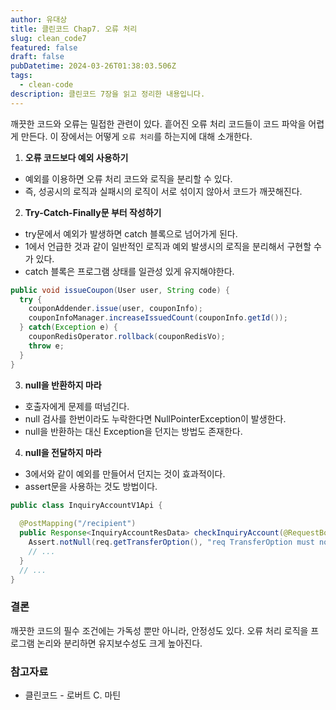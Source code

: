 ```yaml
---
author: 유대상
title: 클린코드 Chap7. 오류 처리
slug: clean_code7
featured: false
draft: false
pubDatetime: 2024-03-26T01:38:03.506Z
tags:
  - clean-code
description: 클린코드 7장을 읽고 정리한 내용입니다.
---
```


깨끗한 코드와 오류는 밀접한 관련이 있다. 흩어진 오류 처리 코드들이 코드 파악을 어렵게 만든다. 이 장에서는 어떻게 `오류 처리`를 하는지에 대해 소개한다. 

1. **오류 코드보다 예외 사용하기**

- 예외를 이용하면 오류 처리 코드와 로직을 분리할 수 있다. 
- 즉, 성공시의 로직과 실패시의 로직이 서로 섞이지 않아서 코드가 깨끗해진다.

2. **Try-Catch-Finally문 부터 작성하기**

- try문에서 예외가 발생하면 catch 블록으로 넘어가게 된다.
- 1에서 언급한 것과 같이 일반적인 로직과 예외 발생시의 로직을 분리해서 구현할 수가 있다.
- catch 블록은 프로그램 상태를 일관성 있게 유지해야한다.

```java
public void issueCoupon(User user, String code) {
  try {
    couponAddender.issue(user, couponInfo);
    couponInfoManager.increaseIssuedCount(couponInfo.getId());
  } catch(Exception e) {
    couponRedisOperator.rollback(couponRedisVo);
    throw e;
  }
}
```

3. **null을 반환하지 마라**

- 호출자에게 문제를 떠넘긴다.  
- null 검사를 한번이라도 누락한다면 NullPointerException이 발생한다.
- null을 반환하는 대신 Exception을 던지는 방법도 존재한다.

4. **null을 전달하지 마라**

- 3에서와 같이 예외를 만들어서 던지는 것이 효과적이다.
- assert문을 사용하는 것도 방법이다.

```java
public class InquiryAccountV1Api {
  
  @PostMapping("/recipient")
  public Response<InquiryAccountResData> checkInquiryAccount(@RequestBody InquiryAccountReqData req, UserAdapter userAdapter) {
    Assert.notNull(req.getTransferOption(), "req TransferOption must not be null.");
    // ...
  }
  // ...
}
```

### 결론

깨끗한 코드의 필수 조건에는 가독성 뿐만 아니라, 안정성도 있다.
오류 처리 로직을 프로그램 논리와 분리하면 유지보수성도 크게 높아진다.


### 참고자료

- 클린코드 - 로버트 C. 마틴
